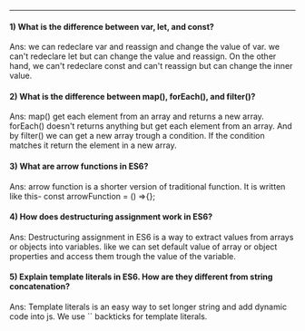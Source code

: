 ---
#### 1) What is the difference between var, let, and const?

Ans: we can redeclare var and reassign and change the value of var. we can't redeclare let but can change the value and reassign. On the other hand, we can't redeclare const and can't reassign but can change the inner value.

#### 2) What is the difference between map(), forEach(), and filter()? 

Ans: map() get each element from an array and returns a new array. forEach() doesn't returns anything but get each element from an array. And by filter() we can get a new array trough a condition. If the condition matches it return the element in a new array. 

#### 3) What are arrow functions in ES6?

Ans: arrow function is a shorter version of traditional function. It is written like this- const arrowFunction = () =>{};

#### 4) How does destructuring assignment work in ES6?

Ans: Destructuring assignment in ES6 is a way to extract values from arrays or objects into variables. like we can set default value of array or object properties and access them trough the value of the variable.

#### 5) Explain template literals in ES6. How are they different from string concatenation?

Ans: Template literals is an easy way to set longer string and add dynamic code into js. We use `` backticks for template literals.
